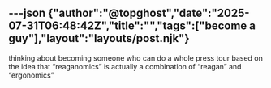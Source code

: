 ---json
{"author":"@topghost","date":"2025-07-31T06:48:42Z","title":"","tags":["become a guy"],"layout":"layouts/post.njk"}
---
thinking about becoming someone who can do a whole press tour based on the idea that &#x201C;reaganomics&#x201D; is actually a combination of &#x201C;reagan&#x201D; and &#x201C;ergonomics&#x201D;
